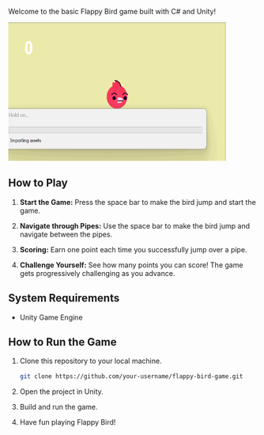 Welcome to the basic Flappy Bird game built with C# and Unity!

<img src="https://github.com/megan0320/FlappyBirdGame/blob/main/flappyBirdDemo.gif"  width="440" height="280">

## How to Play

1. **Start the Game:** Press the space bar to make the bird jump and start the game.

2. **Navigate through Pipes:** Use the space bar to make the bird jump and navigate between the pipes.

3. **Scoring:** Earn one point each time you successfully jump over a pipe.

4. **Challenge Yourself:** See how many points you can score! The game gets progressively challenging as you advance.

## System Requirements

- Unity Game Engine

## How to Run the Game

1. Clone this repository to your local machine.
   ```bash
   git clone https://github.com/your-username/flappy-bird-game.git
   ```
2. Open the project in Unity.

3. Build and run the game.

4. Have fun playing Flappy Bird!
